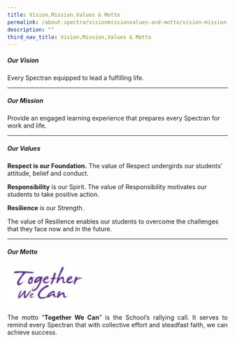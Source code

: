 ```yaml
---
title: Vision,Mission,Values & Motto
permalink: /about-spectra/visionmissionvalues-and-motto/vision-mission-values-motto/
description: ""
third_nav_title: Vision,Mission,Values & Motto
---
```

##### **Our Vision**

Every Spectran equipped to lead a fulfilling life.&nbsp;

***

##### **Our Mission**

Provide an engaged learning experience that prepares every Spectran for work and life.

***

##### **Our Values**

**Respect is our Foundation.**
The value of Respect undergirds our students’ attitude, belief and conduct.

**Responsibility**&nbsp;is our Spirit.
The value of Responsibility motivates our students to take positive action.

**Resilience**&nbsp;is our Strength.

The value of Resilience enables our students to overcome the challenges that they face now and in the future.

***

##### **Our Motto**
<img style="width:180px" src="/images/School-Motto.jpg">

<p></p><p align="justify">The motto “<b>Together We Can</b>” is the School’s rallying call. It serves to remind every Spectran that with collective effort and steadfast faith, we can achieve success.</p>